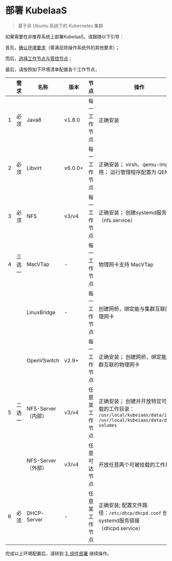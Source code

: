 # 部署 KubeIaaS
> 基于非 Ubuntu 系统下的 Kubernetes 集群

如果需要在非推荐系统上部署KubeIaaS，请跟随以下引导：

首先，[确认环境要求](https://gitee.com/free4inno-team/kubeiaas/blob/master/docs//deploy/deploy-kubeiaas-1.0-ubuntu-cn.md#1-%E7%8E%AF%E5%A2%83%E8%A6%81%E6%B1%82)（需满足除操作系统外的其他要求）；

而后，[选择工作节点与管控节点](https://gitee.com/free4inno-team/kubeiaas/blob/master/docs//deploy/deploy-kubeiaas-1.0-ubuntu-cn.md#2-%E5%9F%BA%E7%A1%80%E9%85%8D%E7%BD%AE)；

最后，请按照如下环境清单配置各个工作节点，

|     | 需求  | 名称             | 版本      | 节点      | 操作                                                                                                |
|-----|-----|----------------|---------|---------|---------------------------------------------------------------------------------------------------|
| 1   | 必须  | Java8          | v1.8.0  | 每一工作节点  | 正确安装                                                                                              |
| 2   | 必须  | Libvirt        | v6.0.0+ | 每一工作节点  | 正确安装； virsh、qemu-img可用； 运行管理程序配置为 QEMU                                                            |
| 3   | 必须  | NFS            | v3/v4   | 每一工作节点  | 正确安装； 创建systemd服务链接（nfs.service）                                                                  |
| 4   | 三选一 | MacVTap        | -       | 每一工作节点  | 物理网卡支持 MacVTap                                                                                    |
|     |     | LinuxBridge    | -       | 每一工作节点  | 创建网桥，绑定能与集群互联的物理网卡                                                                                |
|     |     | OpenVSwitch    | v2.9+   | 每一工作节点  | 正确安装； 创建网桥，绑定能与集群互联的物理网卡                                                                          |
| 5   | 二选一 | NFS-Server（内部） | v3/v4   | 任意某工作节点 | 正确安装； 创建并开放特定可被挂载的工作目录： `/usr/local/kubeiaas/data/images` `/usr/local/kubeiaas/data/data-volumes` |
|     |     | NFS-Server（外部） | v3/v4   | 任意可达节点  | 开放任意两个可被挂载的工作目录                                                                                   |
| 6   | 必须  | DHCP-Server    | -       | 任意某工作节点 | 正确安装; 配置文件路径：`/etc/dhcp/dhcpd.conf` 创建systemd服务链接（dhcpd.service）                                  |

完成以上环境配置后，请转到 [3. 组件部署](https://gitee.com/free4inno-team/kubeiaas/blob/master/docs//deploy/deploy-kubeiaas-1.0-ubuntu-cn.md#3-%E7%BB%84%E4%BB%B6%E9%83%A8%E7%BD%B2) 继续操作。

